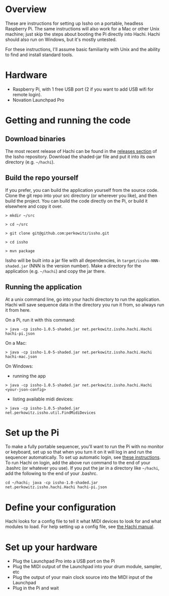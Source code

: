 # Overview

These are instructions for setting up Issho on a portable, headless Raspberry Pi. The same 
instructions will also work for a Mac or other Unix machine; just skip the steps about 
booting the Pi directly into Hachi. Hachi should also run on Windows, but it's mostly untested.

For these instructions, I'll assume basic familiarity with Unix and the ability to find and 
install standard tools.

# Hardware

- Raspberry Pi, with 1 free USB port (2 if you want to add USB wifi for remote login).
- Novation Launchpad Pro

# Getting and running the code

## Download binaries

The most recent release of Hachi can be found in the 
[releases section](https://github.com/perkowitz/issho/releases) of the Issho repository. Download
the shaded-jar file and put it into its own directory (e.g. `~/hachi`).

## Build the repo yourself

If you prefer, you can build the application yourself from the source code.
Clone the git repo into your src directory (or wherever you like), and then build the project. 
You can build the code directly on the Pi, or build it elsewhere and copy it over.

`> mkdir ~/src`

`> cd ~/src`

`> git clone git@github.com:perkowitz/issho.git`

`> cd issho`

`> mvn package`

Issho will be built into a jar file with all dependencies, in `target/issho-NNN-shaded.jar` 
(NNN is the version number). Make a directory for the application (e.g. `~/hachi`) and
copy the jar there.

## Running the application

At a unix command line, go into your hachi directory to run the application. Hachi will save
sequence data in the directory you run it from, so always run it from here.

On a Pi, run it with this command:

`> java -cp issho-1.0.5-shaded.jar net.perkowitz.issho.hachi.Hachi hachi-pi.json`

On a Mac:

`> java -cp issho-1.0-5-shaded.jar net.perkowitz.issho.hachi.Hachi hachi-mac.json`

On Windows:
* running the app

`> java -cp issho-1.0.5-shaded.jar net.perkowitz.issho.hachi.Hachi <your-json-config>` 
* listing available midi devices:

`> java -cp issho-1.0.5-shaded.jar net.perkowitz.issho.util.FindMidiDevices` 

# Set up the Pi

To make a fully portable sequencer, you'll want to run the Pi with no monitor or keyboard, set up so 
that when you turn it on it will log in and run the sequencer automatically. To set up automatic login, 
see [these instructions](http://elinux.org/RPi_Debian_Auto_Login). To run Hachi on login,
add the above run command to the end of your .bashrc (or whatever you use). If you put the jar in
a directory like `~/hachi`, add the following to the end of your .bashrc.

`cd ~/hachi; java -cp issho-1.0-shaded.jar net.perkowitz.issho.hachi.Hachi hachi-pi.json` 


# Define your configuration

Hachi looks for a config file to tell it what MIDI devices to look for and what modules to load.
For help setting up a config file, see [the Hachi manual](hachi/hachi.md).


# Set up your hardware

- Plug the Launchpad Pro into a USB port on the Pi
- Plug the MIDI output of the Launchpad into your drum module, sampler, etc
- Plug the output of your main clock source into the MIDI input of the Launchpad
- Plug in the Pi and wait

